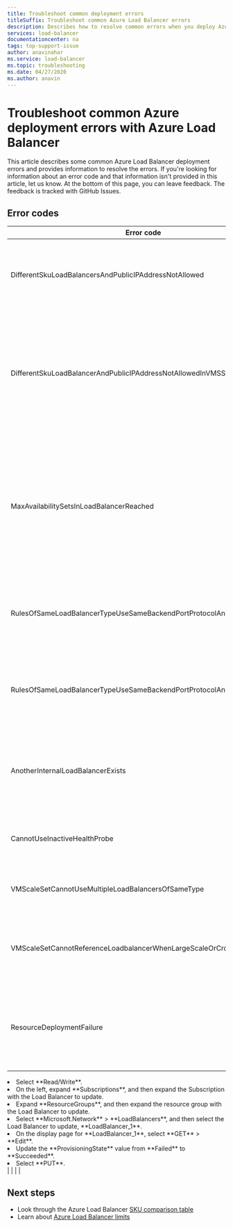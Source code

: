 ```yaml
---
title: Troubleshoot common deployment errors
titleSuffix: Troubleshoot common Azure Load Balancer errors
description: Describes how to resolve common errors when you deploy Azure Load Balancers
services: load-balancer
documentationcenter: na
tags: top-support-issue
author: anavinahar
ms.service: load-balancer
ms.topic: troubleshooting
ms.date: 04/27/2020
ms.author: anavin
---
```


# Troubleshoot common Azure deployment errors with Azure Load Balancer

This article describes some common Azure Load Balancer deployment errors and provides information to resolve the errors. If you're looking for information about an error code and that information isn't provided in this article, let us know. At the bottom of this page, you can leave feedback. The feedback is tracked with GitHub Issues.

## Error codes

| Error code | Details and mitigation |
| ------- | ---------- |
|DifferentSkuLoadBalancersAndPublicIPAddressNotAllowed| Both Public IP SKU and Load Balancer SKU must match. Ensure Azure Load Balancer and Public IP SKUs match. Standard SKU is recommended for production workloads. Learn more about the [differences in SKUs](./concepts-limitations.md#skus)  |
|DifferentSkuLoadBalancerAndPublicIPAddressNotAllowedInVMSS | Virtual machine scale sets default to Basic Load Balancers when SKU is unspecified or deployed without Standard Public IPs. Re-deploy virtual machine scale set with Standard Public IPs on the individual instances to ensure Standard Load Balancer is selected or simply select a Standard LB when deploying virtual machine scale set from the Azure portal. |
|MaxAvailabilitySetsInLoadBalancerReached | The backend pool of a Load Balancer can contain a maximum of 150 availability sets. If you don't have availability sets explicitly defined for your VMs in the backend pool, each single VM goes into its own Availability Set. So deploying 150 standalone VMs would imply that it would have 150 Availability sets, thus hitting the limit. You can deploy an availability set and add additional VMs to it as a workaround. |
|RulesOfSameLoadBalancerTypeUseSameBackendPortProtocolAndIPConfig| You cannot have more than one rule on a given load balancer type (internal, public) with same backend port and protocol referenced by same virtual machine scale set. Update your rule to change this duplicate rule creation. |
|RulesOfSameLoadBalancerTypeUseSameBackendPortProtocolAndVmssIPConfig| You cannot have more than one rule on a given load balancer type (internal, public) with same backend port and protocol referenced by same virtual machine scale set. Update your rule parameters to change this duplicate rule creation. |
|AnotherInternalLoadBalancerExists| You can have only one Load Balancer of type internal reference the same set of VMs/network interfaces in the backend of the Load Balancer. Update your deployment to ensure you are creating only one Load Balancer of the same type. |
|CannotUseInactiveHealthProbe| You cannot have a probe that's not used by any rule configured for virtual machine scale set health. Ensure that the probe that is set up is being actively used. |
|VMScaleSetCannotUseMultipleLoadBalancersOfSameType| You cannot have multiple Load Balancers of the same type (internal, public). You can have a maximum of one internal and one public Load Balancer. |
|VMScaleSetCannotReferenceLoadbalancerWhenLargeScaleOrCrossAZ | Basic Load Balancer is not supported for multiple-placement group virtual machine scale sets or cross-availability zone virtual machine scale set. Use Standard Load Balancer instead. |
|ResourceDeploymentFailure| If your load balancer is in a failed state, follow these steps to bring it back from the failed state:<ol><li>Go to http://resources.azure.com, and sign in with your Azure portal credentials.</li>
<li>Select **Read/Write**.</li>
<li>On the left, expand **Subscriptions**, and then expand the Subscription with the Load Balancer to update.</li>
<li>Expand **ResourceGroups**, and then expand the resource group with the Load Balancer to update.</li>
<li>Select **Microsoft.Network** > **LoadBalancers**, and then select the Load Balancer to update, **LoadBalancer_1**.</li>
<li>On the display page for **LoadBalancer_1**, select **GET** > **Edit**.</li>
<li>Update the **ProvisioningState** value from **Failed** to **Succeeded**.</li>
<li>Select **PUT**.</li></ol>|
|  |  |

## Next steps

* Look through the Azure Load Balancer [SKU comparison table](./concepts-limitations.md#skus)
* Learn about [Azure Load Balancer limits](https://docs.microsoft.com/azure/azure-resource-manager/management/azure-subscription-service-limits#load-balancer)
